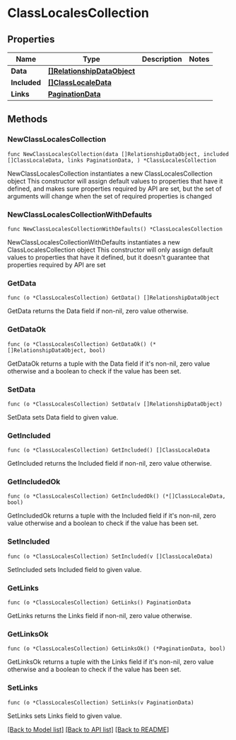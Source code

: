 # ClassLocalesCollection

## Properties

Name | Type | Description | Notes
------------ | ------------- | ------------- | -------------
**Data** | [**[]RelationshipDataObject**](RelationshipDataObject.md) |  | 
**Included** | [**[]ClassLocaleData**](ClassLocaleData.md) |  | 
**Links** | [**PaginationData**](PaginationData.md) |  | 

## Methods

### NewClassLocalesCollection

`func NewClassLocalesCollection(data []RelationshipDataObject, included []ClassLocaleData, links PaginationData, ) *ClassLocalesCollection`

NewClassLocalesCollection instantiates a new ClassLocalesCollection object
This constructor will assign default values to properties that have it defined,
and makes sure properties required by API are set, but the set of arguments
will change when the set of required properties is changed

### NewClassLocalesCollectionWithDefaults

`func NewClassLocalesCollectionWithDefaults() *ClassLocalesCollection`

NewClassLocalesCollectionWithDefaults instantiates a new ClassLocalesCollection object
This constructor will only assign default values to properties that have it defined,
but it doesn't guarantee that properties required by API are set

### GetData

`func (o *ClassLocalesCollection) GetData() []RelationshipDataObject`

GetData returns the Data field if non-nil, zero value otherwise.

### GetDataOk

`func (o *ClassLocalesCollection) GetDataOk() (*[]RelationshipDataObject, bool)`

GetDataOk returns a tuple with the Data field if it's non-nil, zero value otherwise
and a boolean to check if the value has been set.

### SetData

`func (o *ClassLocalesCollection) SetData(v []RelationshipDataObject)`

SetData sets Data field to given value.


### GetIncluded

`func (o *ClassLocalesCollection) GetIncluded() []ClassLocaleData`

GetIncluded returns the Included field if non-nil, zero value otherwise.

### GetIncludedOk

`func (o *ClassLocalesCollection) GetIncludedOk() (*[]ClassLocaleData, bool)`

GetIncludedOk returns a tuple with the Included field if it's non-nil, zero value otherwise
and a boolean to check if the value has been set.

### SetIncluded

`func (o *ClassLocalesCollection) SetIncluded(v []ClassLocaleData)`

SetIncluded sets Included field to given value.


### GetLinks

`func (o *ClassLocalesCollection) GetLinks() PaginationData`

GetLinks returns the Links field if non-nil, zero value otherwise.

### GetLinksOk

`func (o *ClassLocalesCollection) GetLinksOk() (*PaginationData, bool)`

GetLinksOk returns a tuple with the Links field if it's non-nil, zero value otherwise
and a boolean to check if the value has been set.

### SetLinks

`func (o *ClassLocalesCollection) SetLinks(v PaginationData)`

SetLinks sets Links field to given value.



[[Back to Model list]](../README.md#documentation-for-models) [[Back to API list]](../README.md#documentation-for-api-endpoints) [[Back to README]](../README.md)


